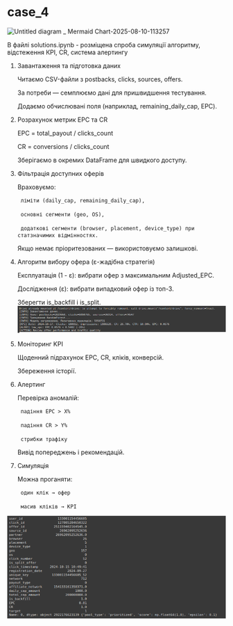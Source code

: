 # case_4

![Untitled diagram _ Mermaid Chart-2025-08-10-113257](https://github.com/user-attachments/assets/a2026a6a-665d-4bf8-917d-cc7c97ae746a)

В файлі solutions.ipynb - розміщена спроба симуляції алгоритму, відстеження КРІ, CR, система алертингу
1. Завантаження та підготовка даних

    Читаємо CSV-файли з postbacks, clicks, sources, offers.

    За потреби — семплюємо дані для пришвидшення тестування.

    Додаємо обчислювані поля (наприклад, remaining_daily_cap, EPC).

2. Розрахунок метрик EPC та CR

    EPC = total_payout / clicks_count

    CR = conversions / clicks_count

    Зберігаємо в окремих DataFrame для швидкого доступу.


3. Фільтрація доступних оферів

    Враховуємо:

        ліміти (daily_cap, remaining_daily_cap),

        основні сегменти (geo, OS),

        додаткові сегменти (browser, placement, device_type) при статзначимих відмінностях.

    Якщо немає пріоритезованих — використовуємо залишкові.


4. Алгоритм вибору офера (ε-жадібна стратегія)

    Експлуатація (1 - ε): вибрати офер з максимальним Adjusted_EPC.

    Дослідження (ε): вибрати випадковий офер із топ-3.

    Зберегти is_backfill і is_split.
![alt text](<click_selection.png>)
5. Моніторинг KPI

    Щоденний підрахунок EPC, CR, кліків, конверсій.

    Збереження історії.


6. Алертинг

    Перевірка аномалій:

        падіння EPC > X%

        падіння CR > Y%

        стрибки трафіку

    Вивід попереджень і рекомендацій.

7. Симуляція

    Можна проганяти:

        один клік → офер

        масив кліків → KPI

![alt text](<simulation.png>)
